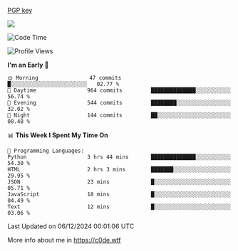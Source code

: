 [PGP key](https://c0de.wtf/urwq.asc)

<a href="https://wakatime.com"><img src="https://wakatime.com/share/@c0dezin/b7f18a7c-ab3a-40b8-8bc7-b1b7bf71f1d6.svg" /></a>

<!--START_SECTION:waka-->
![Code Time](http://img.shields.io/badge/Code%20Time-153%20hrs%2038%20mins-blue)

![Profile Views](http://img.shields.io/badge/Profile%20Views-0-blue)

**I'm an Early 🐤** 

```text
🌞 Morning                47 commits          █░░░░░░░░░░░░░░░░░░░░░░░░   02.77 % 
🌆 Daytime                964 commits         ██████████████░░░░░░░░░░░   56.74 % 
🌃 Evening                544 commits         ████████░░░░░░░░░░░░░░░░░   32.02 % 
🌙 Night                  144 commits         ██░░░░░░░░░░░░░░░░░░░░░░░   08.48 % 
```


📊 **This Week I Spent My Time On** 

```text
💬 Programming Languages: 
Python                   3 hrs 44 mins       ██████████████░░░░░░░░░░░   54.30 % 
HTML                     2 hrs 3 mins        ███████░░░░░░░░░░░░░░░░░░   29.95 % 
JSON                     23 mins             █░░░░░░░░░░░░░░░░░░░░░░░░   05.71 % 
JavaScript               18 mins             █░░░░░░░░░░░░░░░░░░░░░░░░   04.49 % 
Text                     12 mins             █░░░░░░░░░░░░░░░░░░░░░░░░   03.06 % 
```


 Last Updated on 06/12/2024 00:01:06 UTC
<!--END_SECTION:waka-->

More info about me in https://c0de.wtf

